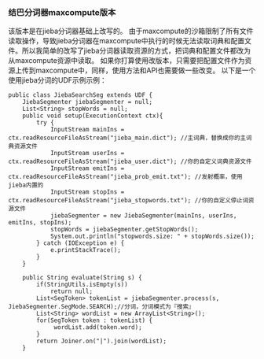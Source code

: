 ### 结巴分词器maxcompute版本

该版本是在jieba分词器基础上改写的。
由于maxcompute的沙箱限制了所有文件读取操作，导致jieba分词器在maxcompute中执行的时候无法读取词典和配置文件。所以我简单的改写了jieba分词器读取资源的方式，把词典和配置文件都改为从maxcompute资源中读取。
如果你打算使用改版本，只需要把配置文件作为资源上传到maxcompute中，同样，使用方法和API也需要做一些改变。
以下是一个使用jieba分词的UDF示例示例：

``` {.java}
public class JiebaSearchSeg extends UDF {
    JiebaSegmenter jiebaSegmenter = null;
    List<String> stopWords = null;
    public void setup(ExecutionContext ctx){
        try {
            InputStream mainIns = ctx.readResourceFileAsStream("jieba_main.dict"); //主词典，替换成你的主词典资源文件
            InputStream userIns = ctx.readResourceFileAsStream("jieba_user.dict"); //你的自定义词典资源文件
            InputStream emitIns = ctx.readResourceFileAsStream("jieba_prob_emit.txt"); //发射概率，使用jieba内置的
            InputStream stopIns = ctx.readResourceFileAsStream("jieba_stopwords.txt"); //你的自定义停止词资源文件
            jiebaSegmenter = new JiebaSegmenter(mainIns, userIns, emitIns, stopIns);
            stopWords = jiebaSegmenter.getStopWords();
            System.out.println("stopwords.size: " + stopWords.size());
        } catch (IOException e) {
            e.printStackTrace();
        }
    }

    public String evaluate(String s) {
        if(StringUtils.isEmpty(s))
            return null;
        List<SegToken> tokenList = jiebaSegmenter.process(s, JiebaSegmenter.SegMode.SEARCH);//分词，分词模式为『搜索』
        List<String> wordList = new ArrayList<String>();
        for(SegToken token : tokenList) {
             wordList.add(token.word);
        }
        return Joiner.on("|").join(wordList);
    }

```
